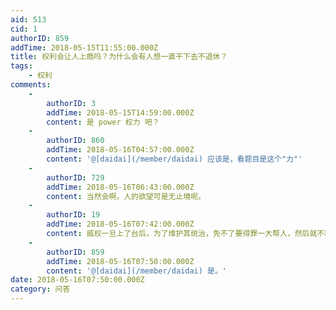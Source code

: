 ```yaml
---
aid: 513
cid: 1
authorID: 859
addTime: 2018-05-15T11:55:00.000Z
title: 权利会让人上瘾吗？为什么会有人想一直干下去不退休？
tags:
    - 权利
comments:
    -
        authorID: 3
        addTime: 2018-05-15T14:59:00.000Z
        content: 是 power 权力 吧？
    -
        authorID: 860
        addTime: 2018-05-16T04:57:00.000Z
        content: '@[daidai](/member/daidai) 应该是，看题目是这个"力"'
    -
        authorID: 729
        addTime: 2018-05-16T06:43:00.000Z
        content: 当然会啊，人的欲望可是无止境呢。
    -
        authorID: 19
        addTime: 2018-05-16T07:42:00.000Z
        content: 威权一旦上了台后，为了维护其统治，免不了要得罪一大帮人，然后就不敢下台了，因为一旦下台，等待他的很可能是疯狂的报复。
    -
        authorID: 859
        addTime: 2018-05-16T07:50:00.000Z
        content: '@[daidai](/member/daidai) 是。'
date: 2018-05-16T07:50:00.000Z
category: 问答
---
```



